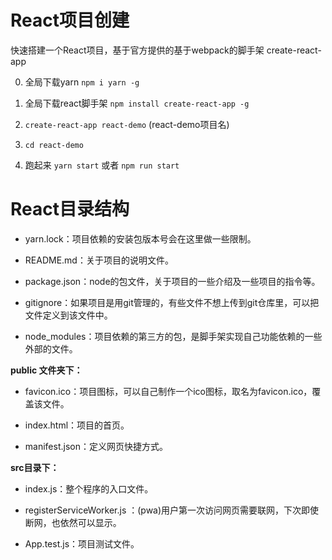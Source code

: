 # React项目创建

快速搭建一个React项目，基于官方提供的基于webpack的脚手架 create-react-app

0. 全局下载yarn `npm i yarn -g`

1. 全局下载react脚手架 `npm install create-react-app -g`

2. `create-react-app react-demo`  (react-demo项目名)

3. `cd react-demo`

4. 跑起来 `yarn start` 或者 `npm run start`


# React目录结构
 - yarn.lock：项目依赖的安装包版本号会在这里做一些限制。

 - README.md：关于项目的说明文件。

 - package.json：node的包文件，关于项目的一些介绍及一些项目的指令等。

 - gitignore：如果项目是用git管理的，有些文件不想上传到git仓库里，可以把文件定义到该文件中。

 - node_modules：项目依赖的第三方的包，是脚手架实现自己功能依赖的一些外部的文件。

**public 文件夹下：**

 - favicon.ico：项目图标，可以自己制作一个ico图标，取名为favicon.ico，覆盖该文件。

 - index.html：项目的首页。

 - manifest.json：定义网页快捷方式。

**src目录下：**

 - index.js：整个程序的入口文件。

 - registerServiceWorker.js ：(pwa)用户第一次访问网页需要联网，下次即使断网，也依然可以显示。

 - App.test.js：项目测试文件。